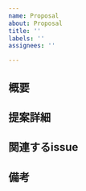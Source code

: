 ```yaml
---
name: Proposal
about: Proposal
title: ''
labels: ''
assignees: ''

---
```


## 概要

## 提案詳細

## 関連するissue

## 備考
